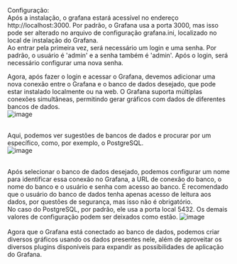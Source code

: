 Configuração:<br/>
Após a instalação, o grafana estará acessível no endereço http://localhost:3000. Por padrão, o Grafana usa a porta 3000, mas isso pode ser alterado no arquivo de configuração grafana.ini, localizado no local de instalação do Grafana.<br/>
Ao entrar pela primeira vez, será necessário um login e uma senha. Por padrão, o usuário é 'admin' e a senha também é 'admin'. Após o login, será necessário configurar uma nova senha.

Agora, após fazer o login e acessar o Grafana, devemos adicionar uma nova conexão entre o Grafana e o banco de dados desejado, que pode estar instalado localmente ou na web. O Grafana suporta múltiplas conexões simultâneas, permitindo gerar gráficos com dados de diferentes bancos de dados.
<br/>
![image](https://github.com/user-attachments/assets/596050fc-ddfd-43ec-9fe9-5763c0c52fee)
<br/>
<br/>

Aqui, podemos ver sugestões de bancos de dados e procurar por um específico, como, por exemplo, o PostgreSQL.<br/>
![image](https://github.com/user-attachments/assets/54bd2a3e-5130-4422-9efc-eab6428b0641)
<br/>
<br/>

Após selecionar o banco de dados desejado, podemos configurar um nome para identificar essa conexão no Grafana, a URL de conexão do banco, o nome do banco e o usuário e senha com acesso ao banco. É recomendado que o usuário do banco de dados tenha apenas acesso de leitura aos dados, por questões de segurança, mas isso não é obrigatório.
<br/>
No caso do PostgreSQL, por padrão, ele usa a porta local 5432. Os demais valores de configuração podem ser deixados como estão.
![image](https://github.com/user-attachments/assets/7edcc128-163f-4fe0-8ac9-25e7728175c8)
<br/>
<br/>
Agora que o Grafana está conectado ao banco de dados, podemos criar diversos gráficos usando os dados presentes nele, além de aproveitar os diversos plugins disponíveis para expandir as possibilidades de aplicação do Grafana.

